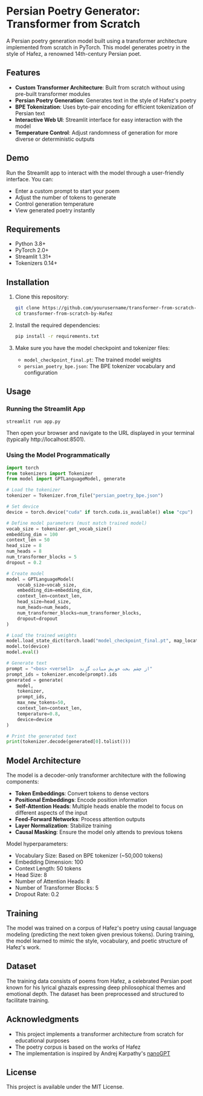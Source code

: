 # Persian Poetry Generator: Transformer from Scratch

A Persian poetry generation model built using a transformer architecture implemented from scratch in PyTorch. This model generates poetry in the style of Hafez, a renowned 14th-century Persian poet.

## Features

- **Custom Transformer Architecture**: Built from scratch without using pre-built transformer modules
- **Persian Poetry Generation**: Generates text in the style of Hafez's poetry
- **BPE Tokenization**: Uses byte-pair encoding for efficient tokenization of Persian text
- **Interactive Web UI**: Streamlit interface for easy interaction with the model
- **Temperature Control**: Adjust randomness of generation for more diverse or deterministic outputs

## Demo

Run the Streamlit app to interact with the model through a user-friendly interface. You can:
- Enter a custom prompt to start your poem
- Adjust the number of tokens to generate
- Control generation temperature
- View generated poetry instantly

## Requirements

- Python 3.8+
- PyTorch 2.0+
- Streamlit 1.31+
- Tokenizers 0.14+

## Installation

1. Clone this repository:
   ```bash
   git clone https://github.com/yourusername/transformer-from-scratch-by-Hafez.git
   cd transformer-from-scratch-by-Hafez
   ```

2. Install the required dependencies:
   ```bash
   pip install -r requirements.txt
   ```

3. Make sure you have the model checkpoint and tokenizer files:
   - `model_checkpoint_final.pt`: The trained model weights
   - `persian_poetry_bpe.json`: The BPE tokenizer vocabulary and configuration

## Usage

### Running the Streamlit App

```bash
streamlit run app.py
```

Then open your browser and navigate to the URL displayed in your terminal (typically http://localhost:8501).

### Using the Model Programmatically

```python
import torch
from tokenizers import Tokenizer
from model import GPTLanguageModel, generate

# Load the tokenizer
tokenizer = Tokenizer.from_file("persian_poetry_bpe.json")

# Set device
device = torch.device("cuda" if torch.cuda.is_available() else "cpu")

# Define model parameters (must match trained model)
vocab_size = tokenizer.get_vocab_size()
embedding_dim = 100
context_len = 50
head_size = 8
num_heads = 8
num_transformer_blocks = 5
dropout = 0.2

# Create model
model = GPTLanguageModel(
    vocab_size=vocab_size,
    embedding_dim=embedding_dim,
    context_len=context_len,
    head_size=head_size,
    num_heads=num_heads,
    num_transformer_blocks=num_transformer_blocks,
    dropout=dropout
)

# Load the trained weights
model.load_state_dict(torch.load("model_checkpoint_final.pt", map_location=device))
model.to(device)
model.eval()

# Generate text
prompt = "<bos> <versel1>  از چشم بخت خویش مبادت گزند"
prompt_ids = tokenizer.encode(prompt).ids
generated = generate(
    model, 
    tokenizer, 
    prompt_ids, 
    max_new_tokens=50, 
    context_len=context_len,
    temperature=0.8, 
    device=device
)

# Print the generated text
print(tokenizer.decode(generated[0].tolist()))
```

## Model Architecture

The model is a decoder-only transformer architecture with the following components:

- **Token Embeddings**: Convert tokens to dense vectors
- **Positional Embeddings**: Encode position information
- **Self-Attention Heads**: Multiple heads enable the model to focus on different aspects of the input
- **Feed-Forward Networks**: Process attention outputs
- **Layer Normalization**: Stabilize training
- **Causal Masking**: Ensure the model only attends to previous tokens

Model hyperparameters:
- Vocabulary Size: Based on BPE tokenizer (~50,000 tokens)
- Embedding Dimension: 100
- Context Length: 50 tokens
- Head Size: 8
- Number of Attention Heads: 8
- Number of Transformer Blocks: 5
- Dropout Rate: 0.2

## Training

The model was trained on a corpus of Hafez's poetry using causal language modeling (predicting the next token given previous tokens). During training, the model learned to mimic the style, vocabulary, and poetic structure of Hafez's work.

## Dataset

The training data consists of poems from Hafez, a celebrated Persian poet known for his lyrical ghazals expressing deep philosophical themes and emotional depth. The dataset has been preprocessed and structured to facilitate training.

## Acknowledgments

- This project implements a transformer architecture from scratch for educational purposes
- The poetry corpus is based on the works of Hafez
- The implementation is inspired by Andrej Karpathy's [nanoGPT](https://github.com/karpathy/nanoGPT)

## License

This project is available under the MIT License. 